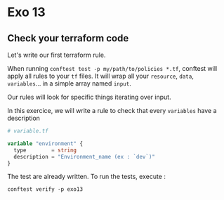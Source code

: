 # Exo 13

## Check your terraform code

Let's write our first terraform rule.

When running `conftest test -p my/path/to/policies *.tf`, conftest
will apply all rules to your `tf` files.
It will wrap all your `resource`, `data`, `variables`… in a simple array named `input`.

Our rules will look for specific things iterating over input.


In this exercice, we will write a rule to check that every `variables` have a description

```terraform
# variable.tf

variable "environment" {
  type        = string
  description = "Environment_name (ex : `dev`)"
}
```


The test are already written. To run the tests, execute :
```
conftest verify -p exo13
```
